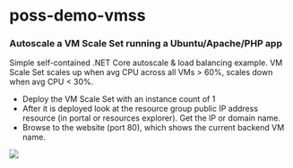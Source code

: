# poss-demo-vmss

### Autoscale a VM Scale Set running a Ubuntu/Apache/PHP app ###

Simple self-contained .NET Core autoscale & load balancing example. VM Scale Set scales up when avg CPU across all VMs > 60%, scales down when avg CPU < 30%.

- Deploy the VM Scale Set with an instance count of 1 
- After it is deployed look at the resource group public IP address resource (in portal or resources explorer). Get the IP or domain name.
- Browse to the website (port 80), which shows the current backend VM name.

<a href="https://portal.azure.com/#create/Microsoft.Template/uri/https%3A%2F%2Fraw.githubusercontent.com%2Fpascals-msft%2Fpos-demo-vmss%2Fmaster%2Fazuredeploy.json" target="_blank">
    <img src="http://azuredeploy.net/deploybutton.png"/>
</a>

